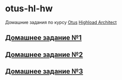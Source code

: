 # otus-hl-hw

Домашние задания по курсу [Otus](https://otus.ru) [Highload Architect](https://otus.ru/lessons/highloadarchitect/)

## [Домашнее задание №1](docs%2Fhomeworks%2Fhw1.md)
## [Домашнее задание №2](docs%2Fhomeworks%2Fhw2.md)
## [Домашнее задание №3](docs%2Fhomeworks%2Fhw3.md)